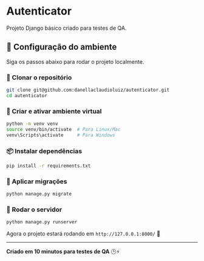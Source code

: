 # Autenticator

Projeto Django básico criado para testes de QA.

## 🚀 Configuração do ambiente

Siga os passos abaixo para rodar o projeto localmente.

### 📌 Clonar o repositório

```bash
git clone git@github.com:danellaclaudioluiz/autenticator.git
cd autenticator
```

### 🐍 Criar e ativar ambiente virtual

```bash
python -m venv venv
source venv/bin/activate  # Para Linux/Mac
venv\Scripts\activate     # Para Windows
```

### 📦 Instalar dependências

```bash
pip install -r requirements.txt
```

### 🔄 Aplicar migrações

```bash
python manage.py migrate
```

### 🚀 Rodar o servidor

```bash
python manage.py runserver
```

Agora o projeto estará rodando em `http://127.0.0.1:8000/` 🎉

---

**Criado em 10 minutos para testes de QA** 🕒⚡